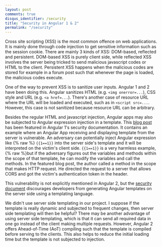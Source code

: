 ```yaml
---
layout: post
comments: true
disqus_identifier: /security
title: "Security in Angular 1 & 2"
permalink: "/security"
---
```


Cross site scripting (XSS) is the most common offence on web applications. It is mainly done through code injection to get sensitive information such as the session cookie. There are mainly 3 kinds of XSS: DOM-based, reflected and persistent. DOM-based XSS is purely client side, while reflected XSS involves the server being tricked to send malicious javascript codes or HTML to the client. Persistent XSS happens when the malicious codes are stored for example in a forum post such that whenever the page is loaded, the malicious codes execute.

One of the way to prevent XSS is to sanitize user inputs. Angular 1 and 2 have been doing this. Angular sanitizes HTML (e.g. `<img onerror=...`), CSS style and URL (e.g. `<a href=...`). There's another case of resource URL where the URL will be loaded and executed, such as in `<script src=...`. However, this case is not sanitized because resource URL can be arbitrary.

Besides the regular HTML and javascript injection, Angular apps may also be subjected to Angular expression injection in a template. This [blog post](https://ryhanson.com/angular-expression-injection-walkthrough/) has been featured in Angular 1's security documentation. It contains an example where an Angular App receiving and displaying template from the server is vulnerable. An adversary can potentially inject Angular expression like {% raw %} `{{1==1}}` into the server side's template and it will be interpreted on the victim's client side. `{{1==1}}` is a very harmless example, {% raw %}but if the adversary figures out the variables and methods within the scope of that template, he can modify the variables and call the methods. In the featured blog post, the author called a method in the scope that makes HTTP request. He directed the request to a server that allows CORS and got the victim's authentication token in the header.

This vulnerability is not explicitly mentioned in Angular 2, but the [security document](https://angular.io/docs/ts/latest/guide/security.html) discourages developers from generating Angular templates on the server side using a templating language. 

We didn't use server side templating in our project. I suppose if the template is really dynamic and subjected to frequent changes, then server side templating will then be helpful? There may be another advantage of using server side templating, which is that it can send all required data in one go instead of the client making multiple requests. However, Angular 2 offers Ahead-of-Time (AoT) compiling such that the template is compiled before serving to the clients. This also helps to reduce the initial loading time but the template is not subjected to injection.